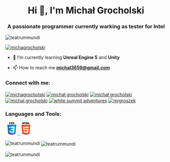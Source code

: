 <h1 align="center">Hi 👋, I'm Michał Grocholski</h1>
<h3 align="center">A passionate programmer currently warking as tester for Intel</h3>

<p align="left"> <img src="https://komarev.com/ghpvc/?username=teatrummundi&label=Profile%20views&color=0e75b6&style=flat" alt="teatrummundi" /> </p>

<p align="left"> <a href="https://twitter.com/michagrocholski" target="blank"><img src="https://img.shields.io/twitter/follow/michagrocholski?logo=twitter&style=for-the-badge" alt="michagrocholski" /></a> </p>

- 🌱 I’m currently learning **Unreal Engine 5** and **Unity**

- 📫 How to reach me **michal3659@gmail.com**

<h3 align="left">Connect with me:</h3>
<p align="left">
<a href="https://twitter.com/michagrocholski" target="blank"><img align="center" src="https://raw.githubusercontent.com/rahuldkjain/github-profile-readme-generator/master/src/images/icons/Social/twitter.svg" alt="michagrocholski" height="30" width="40" /></a>
<a href="https://www.linkedin.com/in/michał-grocholski-5949a3267" target="blank"><img align="center" src="https://raw.githubusercontent.com/rahuldkjain/github-profile-readme-generator/master/src/images/icons/Social/linked-in-alt.svg" alt="michał grocholski" height="30" width="40" /></a>
<a href="https://www.facebook.com/profile.php?id=100005664913437" target="blank"><img align="center" src="https://raw.githubusercontent.com/rahuldkjain/github-profile-readme-generator/master/src/images/icons/Social/facebook.svg" alt="michał grocholski" height="30" width="40" /></a>
<a href="https://instagram.com/michal.grocholski" target="blank"><img align="center" src="https://raw.githubusercontent.com/rahuldkjain/github-profile-readme-generator/master/src/images/icons/Social/instagram.svg" alt="michal.grocholski" height="30" width="40" /></a>
<a href="https://www.youtube.com/channel/UCZU3cSZbwECY1NIMXyrgG5A" target="blank"><img align="center" src="https://raw.githubusercontent.com/rahuldkjain/github-profile-readme-generator/master/src/images/icons/Social/youtube.svg" alt="white summit adventures" height="30" width="40" /></a>
<a href="https://discord.gg/mrgroszek" target="blank"><img align="center" src="https://raw.githubusercontent.com/rahuldkjain/github-profile-readme-generator/master/src/images/icons/Social/discord.svg" alt="mrgroszek" height="30" width="40" /></a>
</p>

<h3 align="left">Languages and Tools:</h3>
<p align="left"> <a href="https://www.w3schools.com/css/" target="_blank" rel="noreferrer"> <img src="https://raw.githubusercontent.com/devicons/devicon/master/icons/css3/css3-original-wordmark.svg" alt="css3" width="40" height="40"/> </a> <a href="https://www.w3.org/html/" target="_blank" rel="noreferrer"> <img src="https://raw.githubusercontent.com/devicons/devicon/master/icons/html5/html5-original-wordmark.svg" alt="html5" width="40" height="40"/> </a> </p>

<p><img align="left" src="https://github-readme-stats.vercel.app/api/top-langs?username=teatrummundi&show_icons=true&locale=en&layout=compact" alt="teatrummundi" /></p>

<p>&nbsp;<img align="center" src="https://github-readme-stats.vercel.app/api?username=teatrummundi&show_icons=true&locale=en" alt="teatrummundi" /></p>

<p><img align="center" src="https://github-readme-streak-stats.herokuapp.com/?user=teatrummundi&" alt="teatrummundi" /></p>
